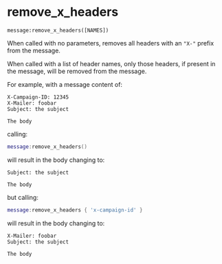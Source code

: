 # remove_x_headers

```
message:remove_x_headers([NAMES])
```

When called with no parameters, removes all headers with an `"X-"` prefix from
the message.

When called with a list of header names, only those headers, if present in the
message, will be removed from the message.

For example, with a message content of:

```
X-Campaign-ID: 12345
X-Mailer: foobar
Subject: the subject

The body
```

calling:

```lua
message:remove_x_headers()
```

will result in the body changing to:

```
Subject: the subject

The body
```

but calling:

```lua
message:remove_x_headers { 'x-campaign-id' }
```

will result in the body changing to:

```
X-Mailer: foobar
Subject: the subject

The body
```
